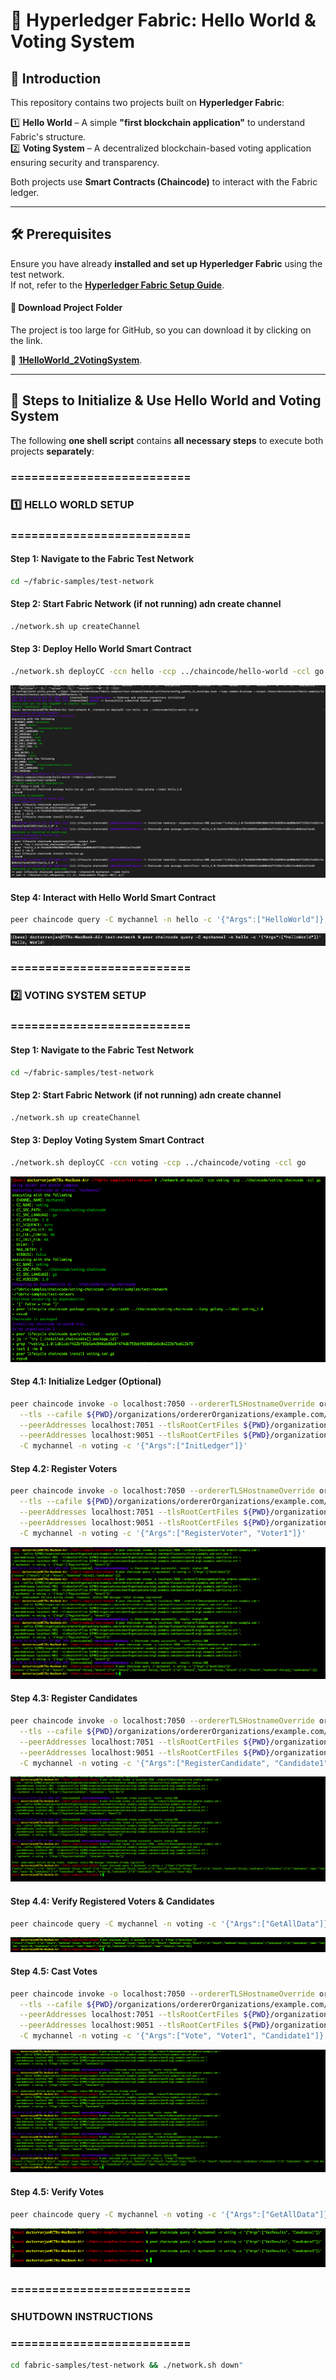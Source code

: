# 🚀 Hyperledger Fabric: Hello World & Voting System

## 📌 Introduction

This repository contains two projects built on **Hyperledger Fabric**:

1️⃣ **Hello World** – A simple **"first blockchain application"** to understand Fabric's structure.  
2️⃣ **Voting System** – A decentralized blockchain-based voting application ensuring security and transparency.  

Both projects use **Smart Contracts (Chaincode)** to interact with the Fabric ledger.

---

## 🛠️ Prerequisites

Ensure you have already **installed and set up Hyperledger Fabric** using the test network.  
If not, refer to the **[Hyperledger Fabric Setup Guide](https://github.com/hyperledger/fabric-samples)**.

#### 📂 Download Project Folder

The project is too large for GitHub, so you can download it by clicking on the link.

🔗 **[1HelloWorld_2VotingSystem](https://drive.google.com/drive/folders/15zjGtQ45ALPX7HvdYBxz29cvn00Ib1Yg?usp=sharing)**.


---

## 🚀 Steps to Initialize & Use **Hello World** and **Voting System**

The following **one shell script** contains **all necessary steps** to execute both projects **separately**:

### ==========================
### 1️⃣ HELLO WORLD SETUP
### ==========================


#### Step 1: Navigate to the Fabric Test Network
```bash
cd ~/fabric-samples/test-network 
```

#### Step 2: Start Fabric Network (if not running) adn create channel

```bash
./network.sh up createChannel
```
#### Step 3: Deploy Hello World Smart Contract

```bash
./network.sh deployCC -ccn hello -ccp ../chaincode/hello-world -ccl go
```

![Network-up = chaincode installed](images/BlockchainHelloW2.png)

#### Step 4: Interact with Hello World Smart Contract

```bash
peer chaincode query -C mychannel -n hello -c '{"Args":["HelloWorld"]}'
```
![initialised Hello World](images/BlockchainHelloW1.png)



### ==========================
### 2️⃣ VOTING SYSTEM SETUP
### ==========================


#### Step 1: Navigate to the Fabric Test Network
```bash
cd ~/fabric-samples/test-network 
```

#### Step 2: Start Fabric Network (if not running) adn create channel

```bash
./network.sh up createChannel
```

#### Step 3: Deploy Voting System Smart Contract
```bash
./network.sh deployCC -ccn voting -ccp ../chaincode/voting -ccl go
```
![Network-up = chaincode installed](images/BlockchainvotingW1.png)

#### Step 4.1: Initialize Ledger (Optional)
```bash
peer chaincode invoke -o localhost:7050 --ordererTLSHostnameOverride orderer.example.com \
  --tls --cafile ${PWD}/organizations/ordererOrganizations/example.com/orderers/orderer.example.com/msp/tlscacerts/tlsca.example.com-cert.pem \
  --peerAddresses localhost:7051 --tlsRootCertFiles ${PWD}/organizations/peerOrganizations/org1.example.com/peers/peer0.org1.example.com/tls/ca.crt \
  --peerAddresses localhost:9051 --tlsRootCertFiles ${PWD}/organizations/peerOrganizations/org2.example.com/peers/peer0.org2.example.com/tls/ca.crt \
  -C mychannel -n voting -c '{"Args":["InitLedger"]}'

```

#### Step 4.2: Register Voters
```bash
peer chaincode invoke -o localhost:7050 --ordererTLSHostnameOverride orderer.example.com \
  --tls --cafile ${PWD}/organizations/ordererOrganizations/example.com/orderers/orderer.example.com/msp/tlscacerts/tlsca.example.com-cert.pem \
  --peerAddresses localhost:7051 --tlsRootCertFiles ${PWD}/organizations/peerOrganizations/org1.example.com/peers/peer0.org1.example.com/tls/ca.crt \
  --peerAddresses localhost:9051 --tlsRootCertFiles ${PWD}/organizations/peerOrganizations/org2.example.com/peers/peer0.org2.example.com/tls/ca.crt \
  -C mychannel -n voting -c '{"Args":["RegisterVoter", "Voter1"]}'
```

![Network-up = chaincode installed](images/BlockchainvotingVoters.png)


#### Step 4.3: Register Candidates
```bash
peer chaincode invoke -o localhost:7050 --ordererTLSHostnameOverride orderer.example.com \
  --tls --cafile ${PWD}/organizations/ordererOrganizations/example.com/orderers/orderer.example.com/msp/tlscacerts/tlsca.example.com-cert.pem \
  --peerAddresses localhost:7051 --tlsRootCertFiles ${PWD}/organizations/peerOrganizations/org1.example.com/peers/peer0.org1.example.com/tls/ca.crt \
  --peerAddresses localhost:9051 --tlsRootCertFiles ${PWD}/organizations/peerOrganizations/org2.example.com/peers/peer0.org2.example.com/tls/ca.crt \
  -C mychannel -n voting -c '{"Args":["RegisterCandidate", "Candidate1", "John Doe"]}'
```

![Network-up = chaincode installed](images/BlockchainCandidates.png)


#### Step 4.4: Verify Registered Voters & Candidates
```bash
peer chaincode query -C mychannel -n voting -c '{"Args":["GetAllData"]}'
```


![Network-up = chaincode installed](images/BlockchainvotingVotCanCheck.png)



#### Step 4.5: Cast Votes
```bash
peer chaincode invoke -o localhost:7050 --ordererTLSHostnameOverride orderer.example.com \
  --tls --cafile ${PWD}/organizations/ordererOrganizations/example.com/orderers/orderer.example.com/msp/tlscacerts/tlsca.example.com-cert.pem \
  --peerAddresses localhost:7051 --tlsRootCertFiles ${PWD}/organizations/peerOrganizations/org1.example.com/peers/peer0.org1.example.com/tls/ca.crt \
  --peerAddresses localhost:9051 --tlsRootCertFiles ${PWD}/organizations/peerOrganizations/org2.example.com/peers/peer0.org2.example.com/tls/ca.crt \
  -C mychannel -n voting -c '{"Args":["Vote", "Voter1", "Candidate1"]}'
```

![Network-up = chaincode installed](images/BlockchainvotingVoting2.png)



#### Step 4.5: Verify Votes
```bash
peer chaincode query -C mychannel -n voting -c '{"Args":["GetAllData"]}'
```

![Network-up = chaincode installed](images/BlockchainvotingVoting3.png)


### ==========================
### SHUTDOWN INSTRUCTIONS
### ==========================
```bash
cd fabric-samples/test-network && ./network.sh down"
```
